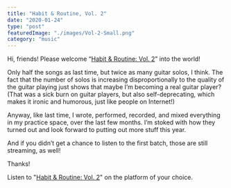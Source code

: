 ```yaml
---
title: "Habit & Routine, Vol. 2"
date: "2020-01-24"
type: "post"
featuredImage: "./images/Vol-2-Small.png"
category: "music"
---
```


Hi, friends! Please welcome “[Habit & Routine: Vol. 2](https://artist.landr.com/music/628810988617)” into the world!

Only half the songs as last time, but twice as many guitar solos, I think. The fact that the number of solos is increasing disproportionally to the quality of the guitar playing just shows that maybe I’m becoming a real guitar player? (That was a sick burn on guitar players, but also self-deprecating, which makes it ironic and humorous, just like people on Internet!)

Anyway, like last time, I wrote, performed, recorded, and mixed everything in my practice space, over the last few months. I’m stoked with how they turned out and look forward to putting out more stuff this year.

And if you didn’t get a chance to listen to the first batch, those are still streaming, as well!

Thanks!

Listen to "[Habit & Routine: Vol. 2](https://artist.landr.com/music/628810988617)" on the platform of your choice.
